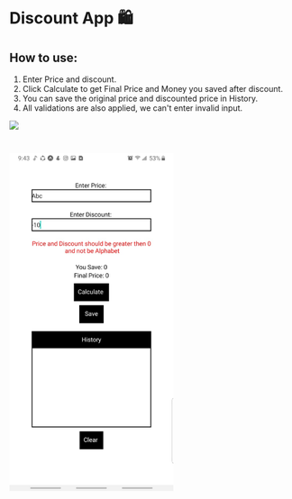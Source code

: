 ﻿# Discount App 🛍️
 ## How to use: 
 1. Enter Price and discount.
 2. Click Calculate to get Final Price and Money you saved after discount.
 3. You can save the original price and discounted price in History.
 4. All validations are also applied, we can't enter invalid input.


<img height = "600px" src="https://github.com/indiedanish/discount-app/blob/main/Image.jpeg" />

#

<img height = "600px" src="https://github.com/indiedanish/Discount-App-React-Native/blob/main/Image2.jpeg " />




